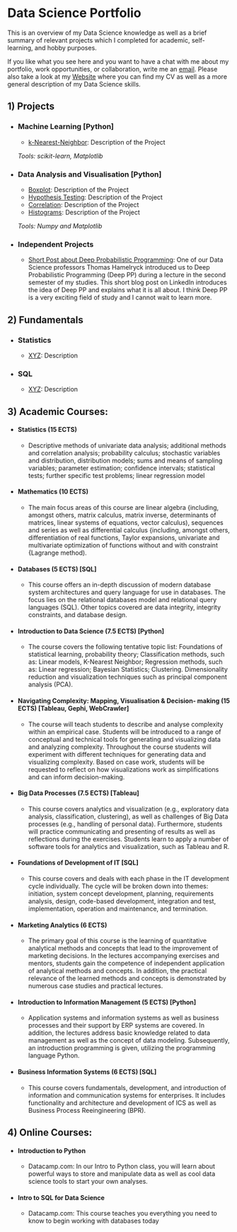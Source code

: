 # Data Science Portfolio
This is an overview of my Data Science knowledge as well as a brief summary of relevant projects which I completed for academic, self-learning, and hobby purposes.

If you like what you see here and you want to have a chat with me about my portfolio, work opportunities, or collaboration, write me an [email](mailto:st.knoedler@gmail.com). Please also take a look at my [Website](https://sknoedler.github.io) where you can find my CV as well as a more general description of my Data Science skills.


## 1) Projects
- ### Machine Learning [Python]
	- [k-Nearest-Neighbor](https://github.com/steffen/.../prediction1.ipynb): Description of the Project

	_Tools: scikit-learn, Matplotlib_ 


- ### Data Analysis and Visualisation [Python]
	- [Boxplot](https://github.com/steffen/.../prediction1.ipynb): Description of the Project
	- [Hypothesis Testing](https://github.com/steffen/.../prediction1.ipynb): Description of the Project
	- [Correlation](https://github.com/steffen/.../prediction1.ipynb): Description of the Project
	- [Histograms](https://github.com/steffen/.../prediction1.ipynb): Description of the Project

	_Tools: Numpy and Matplotlib_


- ### Independent Projects
	- [Short Post about Deep Probabilistic Programming](https://www.linkedin.com/pulse/deep-probabilistic-programming-steffen-knödler/): One of our Data Science professors Thomas Hamelryck introduced us to Deep Probabilistic Programming (Deep PP) during a lecture in the second semester of my studies. This short blog post on LinkedIn introduces the idea of Deep PP and explains what it is  all about. I think Deep PP is a very exciting field of study and I cannot wait to learn more.



## 2) Fundamentals
- ### Statistics
	- [XYZ](https://github.com/steffen/.../prediction1.ipynb): Description

- ### SQL
	- [XYZ](https://github.com/steffen/.../prediction1.ipynb): Description




## 3) Academic Courses:
- #### Statistics (15 ECTS) 
	- Descriptive methods of univariate data analysis; additional methods and
		correlation analysis; probability calculus; stochastic variables and
		distribution, distribution models; sums and means of sampling variables;
		parameter estimation; confidence intervals; statistical tests; further specific
		test problems; linear regression model
		
- #### Mathematics (10 ECTS)
	- The main focus areas of this course are linear algebra {including, amongst others, matrix calculus, matrix inverse, determinants of matrices, linear systems of equations, vector calculus), sequences and series as well as differential calculus {including, amongst others, differentiation of real functions, Taylor expansions, univariate and multivariate optimization of functions without and with constraint {Lagrange method). 
- #### Databases (5 ECTS) [SQL]
	- This course offers an in-depth discussion of modern database system architectures and query language for use in databases. The focus lies on the relational databases model and relational query languages (SQL). Other topics covered are data integrity, integrity constraints, and database design.
- #### Introduction to Data Science (7.5 ECTS) [Python]
	- The course covers the following tentative topic list: Foundations of statistical learning, probability theory; Classification methods, such as: Linear models, K-Nearest Neighbor; Regression methods, such as: Linear regression; Bayesian Statistics; Clustering.
Dimensionality reduction and visualization techniques such as principal component analysis (PCA).
- #### Navigating Complexity: Mapping, Visualisation & Decision- making (15 ECTS) [Tableau, Gephi, WebCrawler]
	- The course will teach students to describe and analyse complexity within an empirical case. Students will be introduced to a range of conceptual and technical tools for generating and visualizing data and analyzing complexity. Throughout the course students will experiment with different techniques for generating data and visualizing complexity. Based on case work, students will be requested to reflect on how visualizations work as simplifications and can inform decision-making.
- #### Big Data Processes (7.5 ECTS) [Tableau]
	- This course covers analytics and visualization (e.g., exploratory data analysis, classification, clustering), as well as challenges of Big Data processes (e.g., handling of personal data). Furthermore, students will practice communicating and presenting of results as well as reflections during the exercises. Students learn to apply a number of software tools for analytics and visualization, such as Tableau and R.
- #### Foundations of Development of IT [SQL]
	- This course covers and deals with each phase in the IT development cycle individually. The cycle will be broken down into themes: initiation, system concept development, planning, requirements analysis, design, code-based development, integration and test, implementation, operation and maintenance, and termination.
- #### Marketing Analytics (6 ECTS)
	- The primary goal of this course is the learning of quantitative analytical methods and concepts that lead to the improvement of marketing decisions. In the lectures accompanying exercises and mentors, students gain the competence of independent application of analytical methods and concepts. In addition, the practical relevance of the learned methods and concepts is demonstrated by numerous case studies and practical lectures. 
- #### Introduction to Information Management (5 ECTS) [Python]
	- Application systems and information systems as well as business processes and their support by ERP systems are covered. In addition, the lectures address basic knowledge related to data management as well as the concept of data modeling. Subsequently, an introduction programming is given, utilizing the programming language Python.
- #### Business Information Systems (6 ECTS) [SQL]
	- This course covers fundamentals, development, and introduction of information and communication systems for enterprises. It includes functionality and architecture and development of ICS as well as Business Process Reeingineering (BPR).



## 4) Online Courses: 
- #### Introduction to Python
	- Datacamp.com: In our Intro to Python class, you will learn about powerful ways to store and manipulate data as well as cool data science tools to start your own analyses. 
	
- #### Intro to SQL for Data Science
	- Datacamp.com: This course teaches you everything you need to know to begin working with databases today




